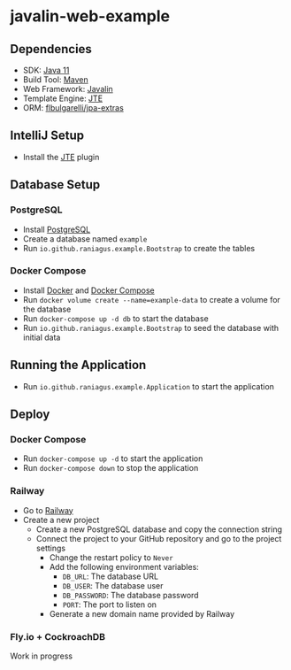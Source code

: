 # javalin-web-example

## Dependencies

- SDK: [Java 11](https://www.oracle.com/java/technologies/javase-jdk11-downloads.html)
- Build Tool: [Maven](https://maven.apache.org/download.cgi)
- Web Framework: [Javalin](https://javalin.io/)
- Template Engine: [JTE](https://jte.gg/)
- ORM: [flbulgarelli/jpa-extras](https://github.com/flbulgarelli/jpa-extras)

## IntelliJ Setup

- Install the [JTE](https://plugins.jetbrains.com/plugin/13407-jte) plugin

## Database Setup

### PostgreSQL

- Install [PostgreSQL](https://www.postgresql.org/download/)
- Create a database named `example`
- Run `io.github.raniagus.example.Bootstrap` to create the tables

### Docker Compose

- Install [Docker](https://docs.docker.com/get-docker/) and
  [Docker Compose](https://docs.docker.com/compose/install/)
- Run `docker volume create --name=example-data` to create a volume for the database
- Run `docker-compose up -d db` to start the database
- Run `io.github.raniagus.example.Bootstrap` to seed the database with initial data

## Running the Application

- Run `io.github.raniagus.example.Application` to start the application

## Deploy

### Docker Compose

- Run `docker-compose up -d` to start the application
- Run `docker-compose down` to stop the application


### Railway

- Go to [Railway](https://railway.app/)
- Create a new project
  - Create a new PostgreSQL database and copy the connection string
  - Connect the project to your GitHub repository and go to the project settings
    - Change the restart policy to `Never`
    - Add the following environment variables:
      - `DB_URL`: The database URL
      - `DB_USER`: The database user
      - `DB_PASSWORD`: The database password
      - `PORT`: The port to listen on
    - Generate a new domain name provided by Railway

### Fly.io + CockroachDB

Work in progress
